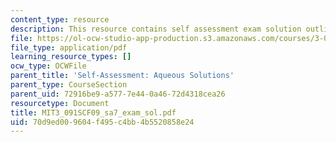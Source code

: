 ```yaml
---
content_type: resource
description: This resource contains self assessment exam solution outlines.
file: https://ol-ocw-studio-app-production.s3.amazonaws.com/courses/3-091sc-introduction-to-solid-state-chemistry-fall-2010/70d9ed009604f495c4bb4b5520858e24_MIT3_091SCF09_sa7_exam_sol.pdf
file_type: application/pdf
learning_resource_types: []
ocw_type: OCWFile
parent_title: 'Self-Assessment: Aqueous Solutions'
parent_type: CourseSection
parent_uid: 72916be9-a577-7e44-0a46-72d4318cea26
resourcetype: Document
title: MIT3_091SCF09_sa7_exam_sol.pdf
uid: 70d9ed00-9604-f495-c4bb-4b5520858e24
---
```

